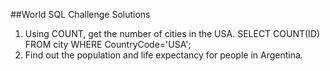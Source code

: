 ##World SQL Challenge Solutions

1. Using COUNT, get the number of cities in the USA.
    SELECT COUNT(ID) FROM city WHERE CountryCode='USA';
2. Find out the population and life expectancy for people in Argentina.
